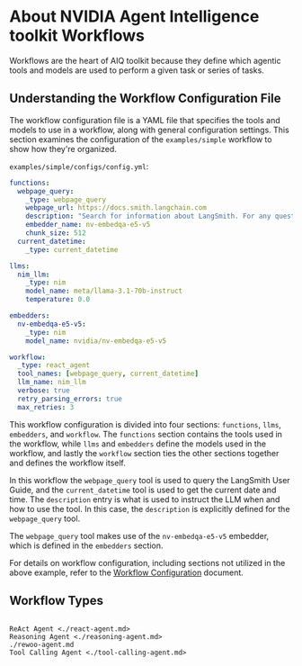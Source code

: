 <!--
SPDX-FileCopyrightText: Copyright (c) 2025, NVIDIA CORPORATION & AFFILIATES. All rights reserved.
SPDX-License-Identifier: Apache-2.0

Licensed under the Apache License, Version 2.0 (the "License");
you may not use this file except in compliance with the License.
You may obtain a copy of the License at

http://www.apache.org/licenses/LICENSE-2.0

Unless required by applicable law or agreed to in writing, software
distributed under the License is distributed on an "AS IS" BASIS,
WITHOUT WARRANTIES OR CONDITIONS OF ANY KIND, either express or implied.
See the License for the specific language governing permissions and
limitations under the License.
-->

# About NVIDIA Agent Intelligence toolkit Workflows

Workflows are the heart of AIQ toolkit because they define which agentic tools and models are used to perform a given task or series of tasks.

## Understanding the Workflow Configuration File

The workflow configuration file is a YAML file that specifies the tools and models to use in a workflow, along with general configuration settings. This section examines the configuration of the `examples/simple` workflow to show how they're organized.

`examples/simple/configs/config.yml`:
```yaml
functions:
  webpage_query:
    _type: webpage_query
    webpage_url: https://docs.smith.langchain.com
    description: "Search for information about LangSmith. For any questions about LangSmith, you must use this tool!"
    embedder_name: nv-embedqa-e5-v5
    chunk_size: 512
  current_datetime:
    _type: current_datetime

llms:
  nim_llm:
    _type: nim
    model_name: meta/llama-3.1-70b-instruct
    temperature: 0.0

embedders:
  nv-embedqa-e5-v5:
    _type: nim
    model_name: nvidia/nv-embedqa-e5-v5

workflow:
  _type: react_agent
  tool_names: [webpage_query, current_datetime]
  llm_name: nim_llm
  verbose: true
  retry_parsing_errors: true
  max_retries: 3
```

This workflow configuration is divided into four sections: `functions`, `llms`, `embedders`, and `workflow`. The `functions` section contains the tools used in the workflow, while `llms` and `embedders` define the models used in the workflow, and lastly the `workflow` section ties the other sections together and defines the workflow itself.

In this workflow the `webpage_query` tool is used to query the LangSmith User Guide, and the `current_datetime` tool is used to get the current date and time. The `description` entry is what is used to instruct the LLM when and how to use the tool. In this case, the `description` is explicitly defined for the `webpage_query` tool.

The `webpage_query` tool makes use of the `nv-embedqa-e5-v5` embedder, which is defined in the `embedders` section.

For details on workflow configuration, including sections not utilized in the above example, refer to the [Workflow Configuration](../workflow-configuration.md) document.

## Workflow Types

```{toctree}

ReAct Agent <./react-agent.md>
Reasoning Agent <./reasoning-agent.md>
./rewoo-agent.md
Tool Calling Agent <./tool-calling-agent.md>
```
